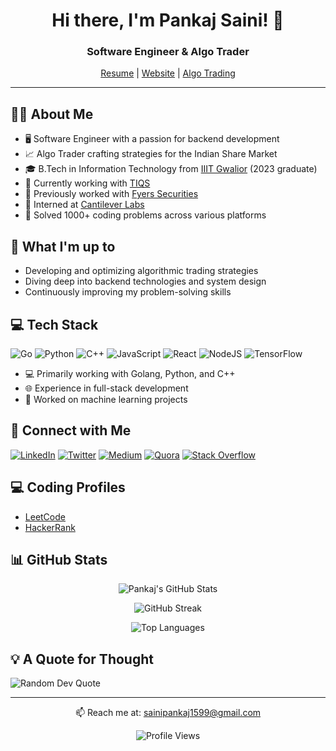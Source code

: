 <div align="center">

# Hi there, I'm Pankaj Saini! 👋

### Software Engineer & Algo Trader

[Resume](https://bit.ly/sainipankaj) | [Website](https://pankajsaini.vercel.app) | [Algo Trading](https://pankajsaini.vercel.app/algos.html)

</div>

---

## 👨‍💻 About Me

- 🖥️ Software Engineer with a passion for backend development
- 📈 Algo Trader crafting strategies for the Indian Share Market
- 🎓 B.Tech in Information Technology from [IIIT Gwalior](http://www.iiitm.ac.in/index.php/en/) (2023 graduate)
- 🏢 Currently working with [TIQS](https://tiqs.in/)
- 💼 Previously worked with [Fyers Securities](https://fyers.in/)
- 🚀 Interned at [Cantilever Labs](https://www.cantileverlabs.com/)
- 🧠 Solved 1000+ coding problems across various platforms

## 🚀 What I'm up to

- Developing and optimizing algorithmic trading strategies
- Diving deep into backend technologies and system design
- Continuously improving my problem-solving skills

## 💻 Tech Stack

![Go](https://img.shields.io/badge/go-%2300ADD8.svg?style=for-the-badge&logo=go&logoColor=white)
![Python](https://img.shields.io/badge/python-3670A0?style=for-the-badge&logo=python&logoColor=ffdd54)
![C++](https://img.shields.io/badge/c++-%2300599C.svg?style=for-the-badge&logo=c%2B%2B&logoColor=white)
![JavaScript](https://img.shields.io/badge/javascript-%23323330.svg?style=for-the-badge&logo=javascript&logoColor=%23F7DF1E)
![React](https://img.shields.io/badge/react-%2320232a.svg?style=for-the-badge&logo=react&logoColor=%2361DAFB)
![NodeJS](https://img.shields.io/badge/node.js-6DA55F?style=for-the-badge&logo=node.js&logoColor=white)
![TensorFlow](https://img.shields.io/badge/TensorFlow-%23FF6F00.svg?style=for-the-badge&logo=TensorFlow&logoColor=white)

- 💻 Primarily working with Golang, Python, and C++
- 🌐 Experience in full-stack development
- 🤖 Worked on machine learning projects

## 🔗 Connect with Me

[![LinkedIn](https://img.shields.io/badge/LinkedIn-%230077B5.svg?logo=linkedin&logoColor=white)](https://www.linkedin.com/in/saini-pankaj/)
[![Twitter](https://img.shields.io/badge/Twitter-%231DA1F2.svg?logo=Twitter&logoColor=white)](https://twitter.com/Engineer_Bear_)
[![Medium](https://img.shields.io/badge/Medium-12100E?logo=medium&logoColor=white)](https://medium.com/@sainipankaj)
[![Quora](https://img.shields.io/badge/Quora-%23B92B27.svg?logo=Quora&logoColor=white)](https://quora.com/profile/Pankaj-Saini-299)
[![Stack Overflow](https://img.shields.io/badge/-Stackoverflow-FE7A16?logo=stack-overflow&logoColor=white)](https://stackoverflow.com/users/18286495/pankaj-kumar-saini)

## 💻 Coding Profiles

- [LeetCode](https://leetcode.com/blacky_bomb_15/)
- [HackerRank](https://www.hackerrank.com/blacky_bomb_15?hr_r=1)

## 📊 GitHub Stats

<div align="center">

![Pankaj's GitHub Stats](https://github-readme-stats.vercel.app/api?username=sainipankaj15&theme=dark&hide_border=false&include_all_commits=true&count_private=true)

![GitHub Streak](https://github-readme-streak-stats.herokuapp.com/?user=sainipankaj15&theme=dark&hide_border=false)

![Top Languages](https://github-readme-stats.vercel.app/api/top-langs/?username=sainipankaj15&theme=dark&hide_border=false&include_all_commits=true&count_private=true&layout=compact)

</div>

## 💡 A Quote for Thought

![Random Dev Quote](https://quotes-github-readme.vercel.app/api?type=horizontal&theme=dark)

---

<div align="center">

📫 Reach me at: [sainipankaj1599@gmail.com](mailto:sainipankaj1599@gmail.com)

![Profile Views](https://visitcount.itsvg.in/api?id=sainipankaj15&icon=5&color=0)

</div>